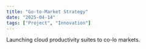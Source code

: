 ```yaml
---
title: "Go-to-Market Strategy"
date: "2025-04-14"
tags: ["Project", "Innovation"]
---
```


Launching cloud productivity suites to co-lo markets.